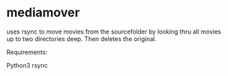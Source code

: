 # mediamover
uses rsync to move movies from the sourcefolder by looking thru all movies up to two directories deep. Then deletes the original.

Requirements: 

Python3
rsync

